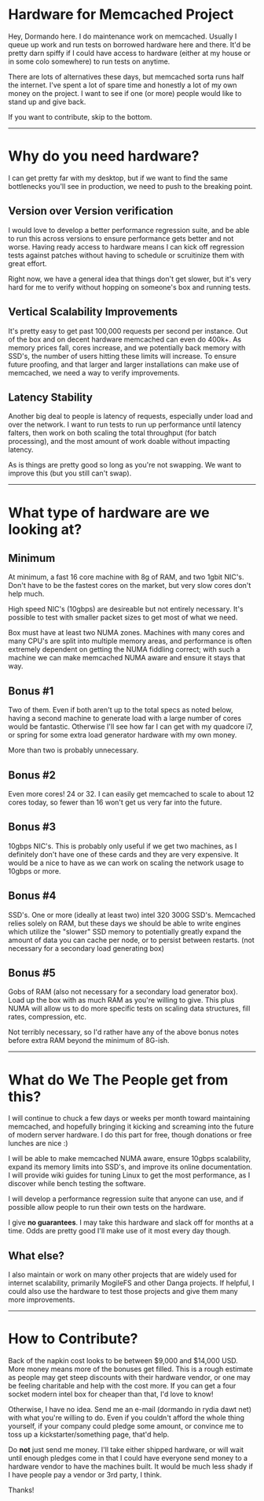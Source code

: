 

# Hardware for Memcached Project #

Hey, Dormando here. I do maintenance work on memcached. Usually I queue up
work and run tests on borrowed hardware here and there. It'd be pretty darn
spiffy if I could have access to hardware (either at my house or in some colo
somewhere) to run tests on anytime.

There are lots of alternatives these days, but memcached sorta runs half the
internet. I've spent a lot of spare time and honestly a lot of my own money on
the project. I want to see if one (or more) people would like to stand
up and give back.

If you want to contribute, skip to the bottom.


---

# Why do you need hardware? #

I can get pretty far with my desktop, but if we want to find the same
bottlenecks you'll see in production, we need to push to the breaking point.

## Version over Version verification ##

I would love to develop a better performance regression suite, and
be able to run this across versions to ensure performance gets better and not
worse. Having ready access to hardware means I can kick off regression tests
against patches without having to schedule or scruitinize them with great
effort.

Right now, we have a general idea that things don't get slower, but it's very
hard for me to verify without hopping on someone's box and running tests.

## Vertical Scalability Improvements ##

It's pretty easy to get past 100,000 requests per second per instance. Out of
the box and on decent hardware memcached can even do 400k+. As memory prices
fall, cores increase, and we potentially back memory with SSD's, the number of
users hitting these limits will increase. To ensure future proofing, and that
larger and larger installations can make use of memcached, we need a way to
verify improvements.

## Latency Stability ##

Another big deal to people is latency of requests, especially under load and
over the network. I want to run tests to run up performance until latency
falters, then work on both scaling the total throughput (for batch
processing), and the most amount of work doable without impacting latency.

As is things are pretty good so long as you're not swapping. We want to
improve this (but you still can't swap).


---

# What type of hardware are we looking at? #

## Minimum ##

At minimum, a fast 16 core machine with 8g of RAM, and two 1gbit NIC's.
Don't have to be the fastest cores on the market, but very slow cores don't
help much.

High speed NIC's (10gbps) are desireable but not entirely necessary. It's
possible to test with smaller packet sizes to get most of what we need.

Box must have at least two NUMA zones. Machines with many cores and many CPU's
are split into multiple memory areas, and performance is often extremely
dependent on getting the NUMA fiddling correct; with such a machine we can
make memcached NUMA aware and ensure it stays that way.

## Bonus #1 ##

Two of them. Even if both aren't up to the total specs as noted below, having
a second machine to generate load with a large number of cores would be
fantastic. Otherwise I'll see how far I can get with my quadcore i7, or spring
for some extra load generator hardware with my own money.

More than two is probably unnecessary.

## Bonus #2 ##

Even more cores! 24 or 32.
I can easily get memcached to scale to about 12 cores today, so
fewer than 16 won't get us very far into the future.

## Bonus #3 ##

10gbps NIC's. This is probably only useful if we get two machines, as I
definitely don't have one of these cards and they are very expensive. It would
be a nice to have as we can work on scaling the network usage to 10gbps or
more.

## Bonus #4 ##

SSD's. One or more (ideally at least two) intel 320 300G SSD's. Memcached
relies solely on RAM, but these days we should be able to write engines which
utilize the "slower" SSD memory to potentially greatly expand the amount of
data you can cache per node, or to persist between restarts. (not necessary
for a secondary load generating box)

## Bonus #5 ##

Gobs of RAM (also not necessary for a secondary load generator box). Load up
the box with as much RAM as you're willing to give. This plus NUMA will allow
us to do more specific tests on scaling data structures, fill rates,
compression, etc.

Not terribly necessary, so I'd rather have any of the above bonus notes before
extra RAM beyond the minimum of 8G-ish.


---

# What do We The People get from this? #

I will continue to chuck a few days or weeks per month toward maintaining
memcached, and hopefully bringing it kicking and screaming into the future of
modern server hardware. I do this part for free, though donations or free
lunches are nice :)

I will be able to make memcached NUMA aware, ensure 10gbps scalability, expand
its memory limits into SSD's, and improve its online documentation. I will
provide wiki guides for tuning Linux to get the most performance, as I
discover while bench testing the software.

I will develop a performance regression suite that anyone can use, and if
possible allow people to run their own tests on the hardware.

I give **no guarantees**. I may take this hardware and slack off for months at a
time. Odds are pretty good I'll make use of it most every day though.

## What else? ##

I also maintain or work on many other projects that are widely used for
internet scalability, primarily MogileFS and other Danga projects. If helpful,
I could also use the hardware to test those projects and give them many more
improvements.


---

# How to Contribute? #

Back of the napkin cost looks to be between $9,000 and $14,000 USD. More money
means more of the bonuses get filled. This is a rough estimate as people may
get steep discounts with their hardware vendor, or one may be feeling
charitable and help with the cost more. If you can get a four socket modern
intel box for cheaper than that, I'd love to know!

Otherwise, I have no idea. Send me an e-mail (dormando in rydia dawt net) with what
you're willing to do. Even if you couldn't afford the whole thing yourself, if
your company could pledge some amount, or convince me to toss up a
kickstarter/something page, that'd help.

Do **not** just send me money. I'll take either shipped hardware, or will wait
until enough pledges come in that I could have everyone send money to a
hardware vendor to have the machines built. It would be much less shady if I
have people pay a vendor or 3rd party, I think.

Thanks!